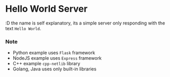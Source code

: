 # Hello World Server
:D the name is self explanatory, its a simple server only responding with the text `Hello World`.

### Note

- Python example uses `Flask` framework
- NodeJS example uses `Express` framework
- C++ example `cpp-netlib` library
- Golang, Java uses only built-in libraries